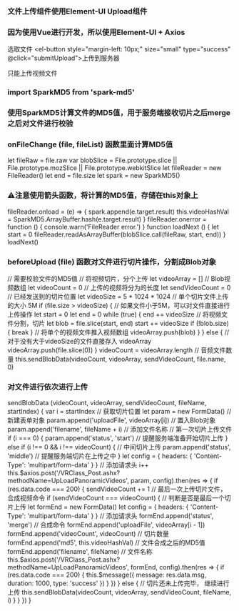 ### 文件上传组件使用Element-UI Upload组件
### 因为使用Vue进行开发，所以使用Element-UI + Axios
<el-upload
  class="upload-demo"
  ref="upload"
  action=""
  accept=".mp4"
  :limit="1"
  :on-preview="handlePreview"
  :on-remove="handleRemove"
  :on-change="onFileChange"
  :before-upload="beforeUpload"
  :file-list="fileList"
  :auto-upload="false">
  <el-button style="margin: 80px 0px 0px;" slot="trigger" size="small" type="primary">选取文件<el-button>
  <el-button style="margin-left: 10px;" size="small" type="success" @click="submitUpload">上传到服务器</el-button>
  <div slot="tip" class="el-upload__tip">只能上传视频文件</div>
</el-upload>

### import SparkMD5 from 'spark-md5'
### 使用SparkMD5计算文件的MD5值，用于服务端接收切片之后merge之后对文件进行校验

### onFileChange (file, fileList) 函数里面计算MD5值

let fileRaw = file.raw
var blobSlice = File.prototype.slice || File.prototype.mozSlice || File.prototype.webkitSlice
let fileReader = new FileReader()
let end = file.size
let spark = new SparkMD5()
### ⚠️注意使用箭头函数，将计算的MD5值，存储在this对象上
fileReader.onload = (e) => {
  spark.append(e.target.result)
  this.videoHashVal = SparkMD5.ArrayBuffer.hash(e.target.result)
}
fileReader.onerror = function () {
  console.warn('FileReader error.')
}
function loadNext () {
  let start = 0
  fileReader.readAsArrayBuffer(blobSlice.call(fileRaw, start, end))
}
loadNext()

### beforeUpload (file) 函数对文件进行切片操作，分割成Blob对象

// 需要校验文件的MD5值
// 将视频切片，分个上传
let videoArray = [] // Blob视频数组
let videoCount = 0 // 上传的视频将分为的长度
let sendVideoCount = 0 // 已经发送到的切片位置
let videoSize = 5 * 1024 * 1024 // 单个切片文件上传的大小 5M
if (file.size > videoSize) { // 如果文件小于5M，可以对文件直接进行上传操作
  let start = 0
  let end = 0
  while (true) {
    end += videoSize
    // 将视频文件分割，切片
    let blob = file.slice(start, end)
    start += videoSize
    if (!blob.size) {
      break
    }
    // 将单个的视频文件推入视频数组
    videoArray.push(blob)
  }
} else {
  // 对于没有大于videoSize的文件直接存入 videoArray
  videoArray.push(file.slice(0))
}
videoCount = videoArray.length // 音频文件数量
this.sendBlobData(videoCount, videoArray, sendVideoCount, file.name, 0)

### 对文件进行依次进行上传

sendBlobData (videoCount, videoArray, sendVideoCount, fileName, startIndex) {
  var i = startIndex // 获取切片位置
  let param = new FormData() // 新建表单对象
  param.append('uploadFile', videoArray[i]) // 置入Blob对象
  param.append('filename', fileName + i) // 添加文件名称
  // 第一次切片上传文件
  if (i === 0) {
    param.append('status', 'start') // 提醒服务端准备开始切片上传
  } else if (i !== 0 && i !== videoCount) { // 中间切片上传
    param.append('status', 'middle') // 提醒服务端切片在上传之中
  }
  let config = {
    headers: {
      'Content-Type': 'multipart/form-data'
    }
  } // 添加请求头
  i++
  this.$axios.post('/VRClass_Post.ashx?methodName=UpLoadPanoramicVideos', param, config).then(res => {
    if (res.data.code === 200) {
      sendVideoCount += 1
      // 最后一次上传切片文件，合成视频命令
      if (sendVideoCount === videoCount) { // 判断是否是最后一个切片上传
        let formEnd = new FormData()
        let config = {
          headers: {
            'Content-Type': 'multipart/form-data'
          }
        } // 添加请求头
        formEnd.append('status', 'merge') // 合成命令
        formEnd.append('uploadFile', videoArray[i - 1])
        formEnd.append('videoCount', videoCount) // 切片数量
        formEnd.append('md5', this.videoHashVal) // 文件合成之后的MD5值
        formEnd.append('filename', fileName) // 文件名称
        this.$axios.post('/VRClass_Post.ashx?methodName=UpLoadPanoramicVideos', formEnd, config).then(res => {
          if (res.data.code === 200) {
            this.$message({
                message: res.data.msg,
                duration: 1000,
                type: 'success'
              })
            }
        })
      } else {
        // 切片还未上传完毕， 继续进行上传
        this.sendBlobData(videoCount, videoArray, sendVideoCount, fileName, i)
      }
    }
  })
}